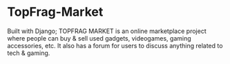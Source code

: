 # TopFrag-Market
Built with Django; TOPFRAG MARKET is an online marketplace project where people can buy &amp; sell used gadgets, videogames, gaming accessories, etc. It also has a forum for users to discuss anything related to tech &amp; gaming.
